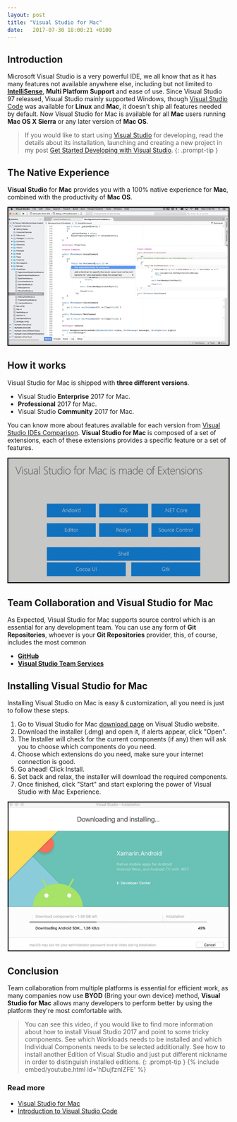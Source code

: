 ```yaml
---
layout: post
title: "Visual Studio for Mac"
date:   2017-07-30 18:00:21 +0100
---
```


## Introduction

Microsoft Visual Studio is a very powerful IDE, we all know that as it has many features not available anywhere else, including but not limited to [**IntelliSense**](https://code.visualstudio.com/docs/editor/intellisense), **Multi Platform Support** and ease of use. Since Visual Studio 97 released, Visual Studio mainly supported Windows, though [Visual Studio Code](https://code.visualstudio.com) was available for **Linux** and **Mac**, it doesn\'t ship all features needed by default. Now Visual Studio for Mac is available for all **Mac** users running **Mac OS X Sierra** or any later version of **Mac OS**.

>If you would like to start using [Visual Studio](https://www.visualstudio.com/) for developing, read the details about its installation, launching and creating a new project in my post [Get Started Developing with Visual Studio](https://mohamedradwan-devops.github.io/posts/get-started-developing-with-visual-studio-2015/).
{: .prompt-tip }


## The Native Experience

**Visual Studio** for **Mac** provides you with a 100% native experience for **Mac**, combined with the productivity of **Mac OS**. 

![Visual Studio For Mac Running](/assets/img/2017/07/VSForMakeRunning-1.png)

## How it works

Visual Studio for Mac is shipped with **three different versions**.

- Visual Studio **Enterprise** 2017 for Mac.
- **Professional** 2017 for Mac.
- Visual Studio **Community** 2017 for Mac.

You can know more about features available for each version from [Visual Studio IDEs Comparison](https://www.visualstudio.com/vs/compare/). **Visual Studio for Mac** is composed of a set of extensions, each of these extensions provides a specific feature or a set of features.

![Visual Studio for Mac Components](/assets/img/2017/07/VSForMacComponents.png)

## Team Collaboration and Visual Studio for Mac

As Expected, Visual Studio for Mac supports source control which is an essential for any development team. You can use any form of **Git Repositories**, whoever is your **Git Repositories** provider, this, of course, includes the most common

- [**GitHub**](https://github.com/)
- [**Visual Studio Team Services**](https://www.visualstudio.com/team-services/)

## Installing Visual Studio for Mac

Installing Visual Studio on Mac is easy & customization, all you need is just to follow these steps.

1. Go to Visual Studio for Mac [download page](https://www.visualstudio.com/vs/visual-studio-mac/) on Visual Studio website.
2. Download the installer (.dmg) and open it, if alerts appear, click \"Open\".
3. The Installer will check for the current components (if any) then will ask you to choose which components do you need.
4. Choose which extensions do you need, make sure your internet connection is good.
5. Go ahead! Click Install.
6. Set back and relax, the installer will download the required components.
7. Once finished, click \"Start\" and start exploring the power of Visual Studio with Mac Experience.

![Visual Studio for Mac Installation In Progress](/assets/img/2017/07/VSForMakeInstallationProgress.png)

## Conclusion

Team collaboration from multiple platforms is essential for efficient work, as many companies now use **BYOD** (Bring your own device) method, **Visual Studio for Mac** allows many developers to perform better by using the platform they\'re most comfortable with.

>You can see this video, if you would like to find more information about how to install Visual Studio 2017 and point to some tricky components. See which Workloads needs to be installed and which Individual Components needs to be selected additionally. See how to install another Edition of Visual Studio and just put different nickname in order to distinguish installed editions.
{: .prompt-tip }
{% include embed/youtube.html id='hDujfznIZFE' %}

### Read more

- [Visual Studio for Mac](https://www.visualstudio.com/vs/visual-studio-mac/)
- [Introduction to Visual Studio Code](https://mohamedradwan-devops.github.io/2016/08/15/introduction-to-visual-studio-code/)
